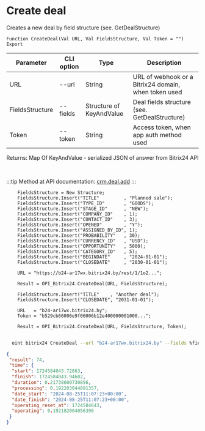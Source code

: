 ﻿---
sidebar_position: 1
---

# Create deal
 Creates a new deal by field structure (see. GetDealStructure)



`Function CreateDeal(Val URL, Val FieldsStructure, Val Token = "") Export`

  | Parameter | CLI option | Type | Description |
  |-|-|-|-|
  | URL | --url | String | URL of webhook or a Bitrix24 domain, when token used |
  | FieldsStructure | --fields | Structure of KeyAndValue | Deal fields structure (see. GetDealStructure) |
  | Token | --token | String | Access token, when app auth method used |

  
  Returns:  Map Of KeyAndValue - serialized JSON of answer from Bitrix24 API

<br/>

:::tip
Method at API documentation: [crm.deal.add](https://dev.1c-bitrix.ru/rest_help/crm/cdeals/crm_deal_add.php)
:::
<br/>


```bsl title="Code example"
    FieldsStructure = New Structure;
    FieldsStructure.Insert("TITLE"         , "Planned sale");
    FieldsStructure.Insert("TYPE_ID"       , "GOODS");
    FieldsStructure.Insert("STAGE_ID"      , "NEW");
    FieldsStructure.Insert("COMPANY_ID"    , 1);
    FieldsStructure.Insert("CONTACT_ID"    , 3);
    FieldsStructure.Insert("OPENED"        , "Y");
    FieldsStructure.Insert("ASSIGNED_BY_ID", 1);
    FieldsStructure.Insert("PROBABILITY"   , 30);
    FieldsStructure.Insert("CURRENCY_ID"   , "USD");
    FieldsStructure.Insert("OPPORTUNITY"   , 5000);
    FieldsStructure.Insert("CATEGORY_ID"   , 5);
    FieldsStructure.Insert("BEGINDATE"     , "2024-01-01");
    FieldsStructure.Insert("CLOSEDATE"     , "2030-01-01");

    URL = "https://b24-ar17wx.bitrix24.by/rest/1/1o2...";

    Result = OPI_Bitrix24.CreateDeal(URL, FieldsStructure);

    FieldsStructure.Insert("TITLE"    , "Another deal");
    FieldsStructure.Insert("CLOSEDATE", "2031-01-01");

    URL   = "b24-ar17wx.bitrix24.by";
    Token = "b529cb66006e9f06006b12e400000001000...";

    Result = OPI_Bitrix24.CreateDeal(URL, FieldsStructure, Token);
```



```sh title="CLI command example"
    
  oint bitrix24 CreateDeal --url "b24-ar17wx.bitrix24.by" --fields %fields% --token "6476c766006e9f06006b12e400000001000..."

```

```json title="Result"
{
 "result": 74,
 "time": {
  "start": 1724584043.72863,
  "finish": 1724584043.94602,
  "duration": 0.21738600730896,
  "processing": 0.192203044891357,
  "date_start": "2024-08-25T11:07:23+00:00",
  "date_finish": "2024-08-25T11:07:23+00:00",
  "operating_reset_at": 1724584643,
  "operating": 0.192182064056396
 }
}
```
